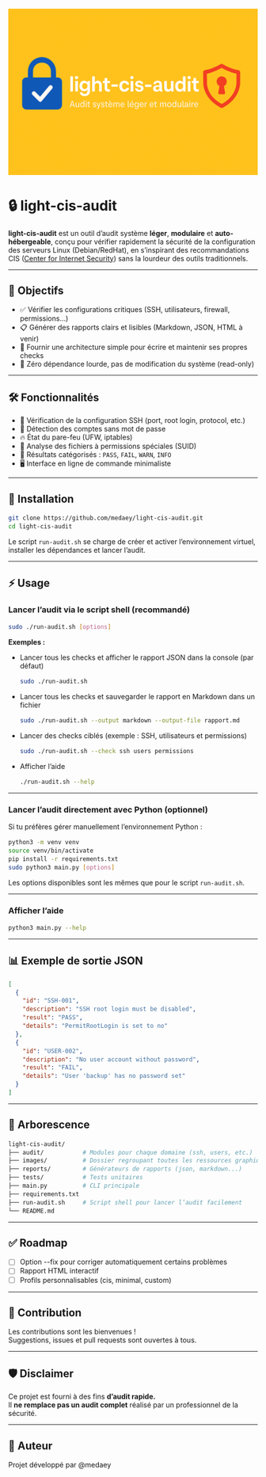 ![Bannière du projet](images/banner.png)

# 🔒 light-cis-audit

**light-cis-audit** est un outil d’audit système **léger**, **modulaire** et **auto-hébergeable**, conçu pour vérifier rapidement la sécurité de la configuration des serveurs Linux (Debian/RedHat), en s’inspirant des recommandations CIS ([Center for Internet Security](https://www.cisecurity.org/)) sans la lourdeur des outils traditionnels.

---
## 🎯 Objectifs

- ✅ Vérifier les configurations critiques (SSH, utilisateurs, firewall, permissions…)
- 📋 Générer des rapports clairs et lisibles (Markdown, JSON, HTML à venir)
- 🧩 Fournir une architecture simple pour écrire et maintenir ses propres checks
- 🚫 Zéro dépendance lourde, pas de modification du système (read-only)

---

## 🛠️ Fonctionnalités

- 🔐 Vérification de la configuration SSH (port, root login, protocol, etc.)
- 👥 Détection des comptes sans mot de passe
- 🔥 État du pare-feu (UFW, iptables)
- 🧱 Analyse des fichiers à permissions spéciales (SUID)
- 🧪 Résultats catégorisés : `PASS`, `FAIL`, `WARN`, `INFO`
- 🖥️ Interface en ligne de commande minimaliste

---

## 🚀 Installation

```bash
git clone https://github.com/medaey/light-cis-audit.git
cd light-cis-audit
```

Le script `run-audit.sh` se charge de créer et activer l’environnement virtuel, installer les dépendances et lancer l’audit.

---

## ⚡ Usage

### Lancer l’audit via le script shell (recommandé)

```bash
sudo ./run-audit.sh [options]
```

**Exemples :**

- Lancer tous les checks et afficher le rapport JSON dans la console (par défaut)  
  ```bash
  sudo ./run-audit.sh
  ```

- Lancer tous les checks et sauvegarder le rapport en Markdown dans un fichier  
  ```bash
  sudo ./run-audit.sh --output markdown --output-file rapport.md
  ```

- Lancer des checks ciblés (exemple : SSH, utilisateurs et permissions)
  ```bash
  sudo ./run-audit.sh --check ssh users permissions
  ```

- Afficher l’aide
  ```bash
  ./run-audit.sh --help
  ```

---

### Lancer l’audit directement avec Python (optionnel)

Si tu préfères gérer manuellement l’environnement Python :

```bash
python3 -m venv venv
source venv/bin/activate
pip install -r requirements.txt
sudo python3 main.py [options]
```

Les options disponibles sont les mêmes que pour le script `run-audit.sh`.

---

### Afficher l’aide

```bash
python3 main.py --help
```

---

## 📊 Exemple de sortie JSON

```json
[
  {
    "id": "SSH-001",
    "description": "SSH root login must be disabled",
    "result": "PASS",
    "details": "PermitRootLogin is set to no"
  },
  {
    "id": "USER-002",
    "description": "No user account without password",
    "result": "FAIL",
    "details": "User 'backup' has no password set"
  }
]
```

---

## 📁 Arborescence

```bash
light-cis-audit/
├── audit/           # Modules pour chaque domaine (ssh, users, etc.)
├── images/          # Dossier regroupant toutes les ressources graphiques (bannières, icônes, captures d'écran)
├── reports/         # Générateurs de rapports (json, markdown...)
├── tests/           # Tests unitaires
├── main.py          # CLI principale
├── requirements.txt
├── run-audit.sh     # Script shell pour lancer l’audit facilement
└── README.md
```

---

## ✅ Roadmap

- [ ] Option --fix pour corriger automatiquement certains problèmes
- [ ] Rapport HTML interactif
- [ ] Profils personnalisables (cis, minimal, custom)

---

## 🤝 Contribution

Les contributions sont les bienvenues !  
Suggestions, issues et pull requests sont ouvertes à tous.

---

## 🛡️ Disclaimer

Ce projet est fourni à des fins **d’audit rapide.**  
Il **ne remplace pas un audit complet** réalisé par un professionnel de la sécurité.

---

## 👤 Auteur

Projet développé par @medaey